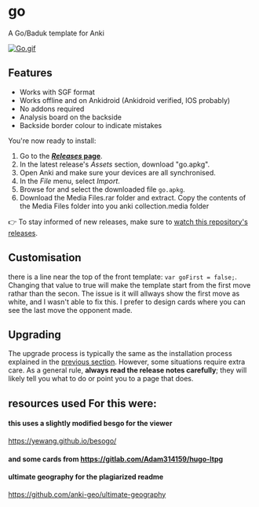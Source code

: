 # go
 A Go/Baduk template for Anki

<a href="https://gifyu.com/image/DhcX"><img src="https://s3.gifyu.com/images/Go.gif" alt="Go.gif" border="0" /></a>



## Features

- Works with SGF format
- Works offline and on Ankidroid (Ankidroid verified, IOS probably)
- No addons required
- Analysis board on the backside
- Backside border colour to indicate mistakes

You're now ready to install:

1. Go to the **[_Releases_ page](https://github.com/TowelSniffer/go/releases)**.
1. In the latest release's _Assets_ section, download "go.apkg".
1. Open Anki and make sure your devices are all synchronised.
1. In the _File_ menu, select _Import_.
1. Browse for and select the downloaded file `go.apkg`.
1. Download the Media Files.rar folder and extract. Copy the contents of the Media Files folder into you anki collection.media folder

👉 To stay informed of new releases, make sure to [watch this repository's releases](https://help.github.com/en/articles/watching-and-unwatching-releases-for-a-repository).

## Customisation

there is a line near the top of the front template: `var goFirst = false;`. Changing that value to true will make the template start from the first move rathar than the secon. The issue is it will allways show the first move as white, and I wasn't able to fix this. I prefer to design cards where you can see the last move the opponent made. 

## Upgrading

The upgrade process is typically the same as the installation process explained in the [previous section](#getting-started). However, some situations require extra care. As a general rule, **always read the release notes carefully**; they will likely tell you what to do or point you to a page that does.


## resources used For this were:

#### this uses a slightly modified besgo for the viewer
https://yewang.github.io/besogo/

#### and some cards from https://gitlab.com/Adam314159/hugo-ltpg

#### ultimate geography for the plagiarized readme
https://github.com/anki-geo/ultimate-geography

